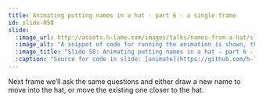 ```yaml
---
title: Animating putting names in a hat - part 6 - a single frame
id: slide-058
slide:
  :image_url: http://assets.h-lame.com/images/talks/names-from-a-hat/slides/058.png
  :image_alt: "A snippet of code for running the animation is shown, the code for deciding that we need to pick a new name is highlighted; sources: animate: https://github.com/h-lame/lruggery/blob/4e02855d64a111c8ee72e1a736da7a868384a1f8/names_from_a_hat/hat.rb#L236-L238 / main_loop: https://github.com/h-lame/lruggery/blob/4e02855d64a111c8ee72e1a736da7a868384a1f8/names_from_a_hat/hat.rb#L200-L223"
  :image_title: "Slide 58: Animating putting names in a hat - part 6 - a single frame"
  :caption: "Source for code in slide: [animate](https://github.com/h-lame/lruggery/blob/4e02855d64a111c8ee72e1a736da7a868384a1f8/names_from_a_hat/hat.rb#L236-L238), [main_loop](https://github.com/h-lame/lruggery/blob/4e02855d64a111c8ee72e1a736da7a868384a1f8/names_from_a_hat/hat.rb#L200-L223)"
---
```

Next frame we’ll ask the same questions and either draw a new name to move into the hat, or move the existing one closer to the hat.
